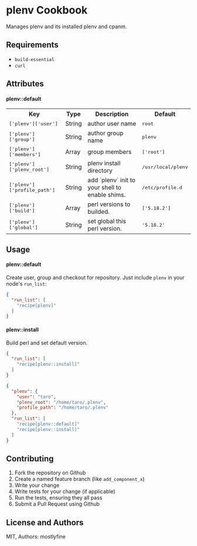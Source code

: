 plenv Cookbook
==============
Manages plenv and its installed plenv and cpanm.

Requirements
------------
- `build-essential`
- `curl`

Attributes
----------

#### plenv::default
<table>
  <tr>
    <th>Key</th>
    <th>Type</th>
    <th>Description</th>
    <th>Default</th>
  </tr>
  <tr>
    <td><tt>['plenv']['user']</tt></td>
    <td>String</td>
    <td>author user name</td>
    <td><tt>root</tt></td>
  </tr>
  <tr>
    <td><tt>['plenv']['group']</tt></td>
    <td>String</td>
    <td>author group name</td>
    <td><tt>plenv</tt></td>
  </tr>
  <tr>
    <td><tt>['plenv']['members']</tt></td>
    <td>Array</td>
    <td>group members</td>
    <td><tt>['root']</tt></td>
  </tr>
  <tr>
    <td><tt>['plenv']['plenv_root']</tt></td>
    <td>String</td>
    <td>plenv install directory</td>
    <td><tt>/usr/local/plenv</tt></td>
  </tr>
  <tr>
    <td><tt>['plenv']['profile_path']</tt></td>
    <td>String</td>
    <td>add `plenv` init to your shell to enable shims.</td>
    <td><tt>/etc/profile.d</tt></td>
  </tr>
  <tr>
    <td><tt>['plenv']['build']</tt></td>
    <td>Array</td>
    <td>perl versions to builded.</td>
    <td><tt>['5.18.2']</tt></td>
  </tr>
  <tr>
    <td><tt>['plenv']['global']</tt></td>
    <td>String</td>
    <td>set global this perl version.</td>
    <td><tt>'5.18.2'</tt></td>
  </tr>
</table>

Usage
----------
#### plenv::default
Create user, group and checkout for repository.
Just include `plenv` in your node's `run_list`:
```json
{
  "run_list": [
    "recipe[plenv]"
  ]
}
```

#### plenv::install
Build perl and set default version.
```json
{
  "run_list": [
    "recipe[plenv::install]"
  ]
}
```

```json
{
  "plenv": {
    "user": "taro",
    "plenv_root": "/home/taro/.plenv",
    "profile_path": "/home/taro/.plenv"
  },
  "run_list": [
    "recipe[plenv::default]"
    "recipe[plenv::install]"
  ]
}
```

Contributing
------------
1. Fork the repository on Github
2. Create a named feature branch (like `add_component_x`)
3. Write your change
4. Write tests for your change (if applicable)
5. Run the tests, ensuring they all pass
6. Submit a Pull Request using Github

License and Authors
-------------------
MIT, Authors: mostlyfine
